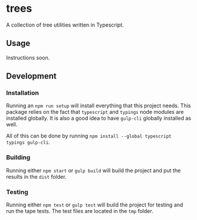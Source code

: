 # trees
A collection of tree utilities written in Typescript.

## Usage

Instructions soon.

## Development

### Installation

Running an `npm run setup` will install everything that this project needs. This package relies on the fact that `typescript` and `typings` node modules are installed globally. It is also a good idea to have `gulp-cli` globally installed as well.

All of this can be done by running `npm install --global typescript typings gulp-cli`.

### Building

Running either `npm start` or `gulp build` will build the project and put the results in the `dist` folder.

### Testing

Running either `npm test` or `gulp test` will build the project for testing and run the tape tests. The test files are located in the `tmp` folder.
